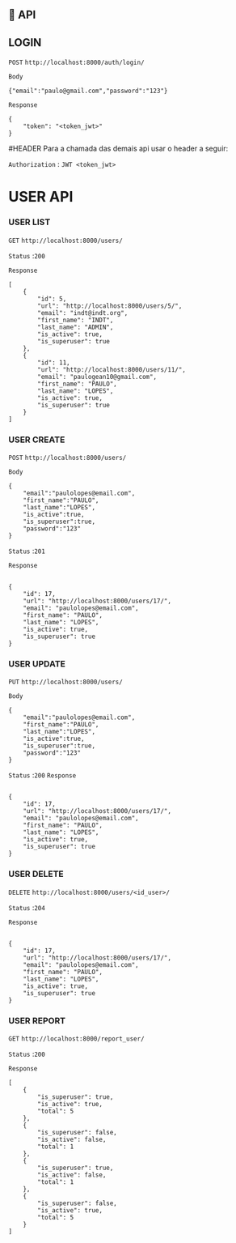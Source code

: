 ## 🚀 API

## LOGIN
`POST`
`http://localhost:8000/auth/login/`

`Body`
```
{"email":"paulo@gmail.com","password":"123"}
```


`Response`
```
{
    "token": "<token_jwt>"
}
```



#HEADER
Para a chamada das demais api usar o header a seguir:

`Authorization` : `JWT <token_jwt>` 


# USER API
### USER LIST
`GET`
`http://localhost:8000/users/`

`Status` :`200` 

`Response`
```
[
    {
        "id": 5,
        "url": "http://localhost:8000/users/5/",
        "email": "indt@indt.org",
        "first_name": "INDT",
        "last_name": "ADMIN",
        "is_active": true,
        "is_superuser": true
    },
    {
        "id": 11,
        "url": "http://localhost:8000/users/11/",
        "email": "paulogean10@gmail.com",
        "first_name": "PAULO",
        "last_name": "LOPES",
        "is_active": true,
        "is_superuser": true
    }
]
```


### USER CREATE
`POST`
`http://localhost:8000/users/`

`Body`
```
{
    "email":"paulolopes@email.com",
    "first_name":"PAULO",
    "last_name":"LOPES",
    "is_active":true,
    "is_superuser":true,
    "password":"123"
}
```

`Status` :`201` 

`Response`
```

{
    "id": 17,
    "url": "http://localhost:8000/users/17/",
    "email": "paulolopes@email.com",
    "first_name": "PAULO",
    "last_name": "LOPES",
    "is_active": true,
    "is_superuser": true
}
```

### USER UPDATE
`PUT`
`http://localhost:8000/users/`

`Body`
```
{
    "email":"paulolopes@email.com",
    "first_name":"PAULO",
    "last_name":"LOPES",
    "is_active":true,
    "is_superuser":true,
    "password":"123"
}
```

`Status` :`200` 
`Response`
```

{
    "id": 17,
    "url": "http://localhost:8000/users/17/",
    "email": "paulolopes@email.com",
    "first_name": "PAULO",
    "last_name": "LOPES",
    "is_active": true,
    "is_superuser": true
}
```


### USER DELETE
`DELETE`
`http://localhost:8000/users/<id_user>/`



`Status` :`204` 

`Response` 
```

{
    "id": 17,
    "url": "http://localhost:8000/users/17/",
    "email": "paulolopes@email.com",
    "first_name": "PAULO",
    "last_name": "LOPES",
    "is_active": true,
    "is_superuser": true
}
```


### USER REPORT
`GET`
`http://localhost:8000/report_user/`

`Status` :`200` 

`Response`
```
[
    {
        "is_superuser": true,
        "is_active": true,
        "total": 5
    },
    {
        "is_superuser": false,
        "is_active": false,
        "total": 1
    },
    {
        "is_superuser": true,
        "is_active": false,
        "total": 1
    },
    {
        "is_superuser": false,
        "is_active": true,
        "total": 5
    }
]
```